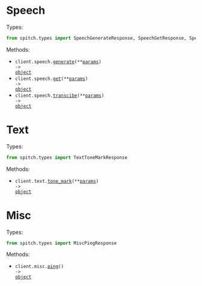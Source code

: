 # Speech

Types:

```python
from spitch.types import SpeechGenerateResponse, SpeechGetResponse, SpeechTranscibeResponse
```

Methods:

- <code title="post /v1/speech">client.speech.<a href="./src/spitch/resources/speech.py">generate</a>(\*\*<a href="src/spitch/types/speech_generate_params.py">params</a>) -> <a href="./src/spitch/types/speech_generate_response.py">object</a></code>
- <code title="get /v1/speech">client.speech.<a href="./src/spitch/resources/speech.py">get</a>(\*\*<a href="src/spitch/types/speech_get_params.py">params</a>) -> <a href="./src/spitch/types/speech_get_response.py">object</a></code>
- <code title="post /v1/transcriptions">client.speech.<a href="./src/spitch/resources/speech.py">transcibe</a>(\*\*<a href="src/spitch/types/speech_transcibe_params.py">params</a>) -> <a href="./src/spitch/types/speech_transcibe_response.py">object</a></code>

# Text

Types:

```python
from spitch.types import TextToneMarkResponse
```

Methods:

- <code title="post /v1/diacritics">client.text.<a href="./src/spitch/resources/text.py">tone_mark</a>(\*\*<a href="src/spitch/types/text_tone_mark_params.py">params</a>) -> <a href="./src/spitch/types/text_tone_mark_response.py">object</a></code>

# Misc

Types:

```python
from spitch.types import MiscPingResponse
```

Methods:

- <code title="get /v1/ping">client.misc.<a href="./src/spitch/resources/misc.py">ping</a>() -> <a href="./src/spitch/types/misc_ping_response.py">object</a></code>
